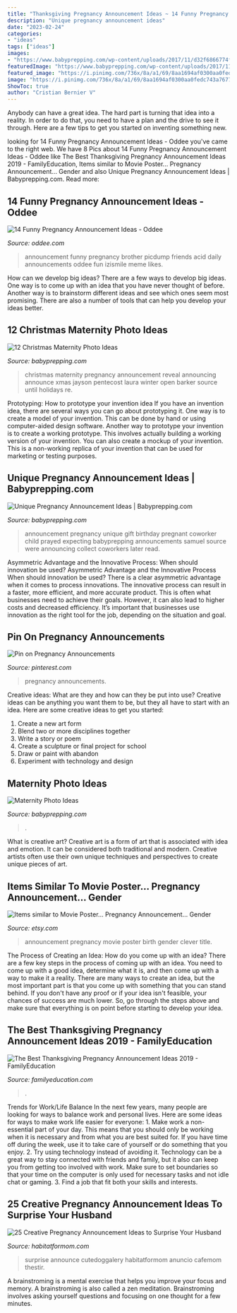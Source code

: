 ```yaml
---
title: "Thanksgiving Pregnancy Announcement Ideas ~ 14 Funny Pregnancy Announcement Ideas"
description: "Unique pregnancy announcement ideas"
date: "2023-02-24"
categories:
- "ideas"
tags: ["ideas"]
images:
- "https://www.babyprepping.com/wp-content/uploads/2017/11/d32f6866774fd43dedab0c2e8580c859.jpg"
featuredImage: "https://www.babyprepping.com/wp-content/uploads/2017/11/d32f6866774fd43dedab0c2e8580c859.jpg"
featured_image: "https://i.pinimg.com/736x/8a/a1/69/8aa1694af0300aa0fedc743a7677e422.jpg"
image: "https://i.pinimg.com/736x/8a/a1/69/8aa1694af0300aa0fedc743a7677e422.jpg"
ShowToc: true
author: "Cristian Bernier V"
---
```



Anybody can have a great idea. The hard part is turning that idea into a reality. In order to do that, you need to have a plan and the drive to see it through. Here are a few tips to get you started on inventing something new.

	

		
looking for 14 Funny Pregnancy Announcement Ideas - Oddee you've came to the right web. We have 8 Pics about 14 Funny Pregnancy Announcement Ideas - Oddee like The Best Thanksgiving Pregnancy Announcement Ideas 2019 - FamilyEducation, Items similar to Movie Poster... Pregnancy Announcement... Gender and also Unique Pregnancy Announcement Ideas | Babyprepping.com. Read more:
		
    
## 14 Funny Pregnancy Announcement Ideas - Oddee

<img loading=lazy src="https://www.oddee.com/wp-content/uploads/_media/imgs/articles2/a99044_baby-annoucement_10-instructions.jpg" onerror="this.onerror=null;this.src='https://tse3.mm.bing.net/th?id=OIP.cUH1YFLeng3hS6XJiat99gHaJ4&amp;pid=15.1';" alt="14 Funny Pregnancy Announcement Ideas - Oddee">

_Source: oddee.com_

>announcement funny pregnancy brother picdump friends acid daily announcements oddee fun izismile meme likes. 

	

How can we develop big ideas?
There are a few ways to develop big ideas. One way is to come up with an idea that you have never thought of before. Another way is to brainstorm different ideas and see which ones seem most promising. There are also a number of tools that can help you develop your ideas better.

    
## 12 Christmas Maternity Photo Ideas

<img loading=lazy src="http://www.babyprepping.com/wp-content/uploads/2017/12/2fe7eec7df30b03afb2ca60d3ea0e79c.jpg" onerror="this.onerror=null;this.src='https://tse4.mm.bing.net/th?id=OIP.HKYh2I5PoHQjXMhhhqFvFwHaJ4&amp;pid=15.1';" alt="12 Christmas Maternity Photo Ideas">

_Source: babyprepping.com_

>christmas maternity pregnancy announcement reveal announcing announce xmas jayson pentecost laura winter open barker source until holidays re. 

	

Prototyping: How to prototype your invention idea
If you have an invention idea, there are several ways you can go about prototyping it. One way is to create a model of your invention. This can be done by hand or using computer-aided design software. Another way to prototype your invention is to create a working prototype. This involves actually building a working version of your invention. You can also create a mockup of your invention. This is a non-working replica of your invention that can be used for marketing or testing purposes.

    
## Unique Pregnancy Announcement Ideas | Babyprepping.com

<img loading=lazy src="http://www.babyprepping.com/wp-content/uploads/2018/01/ad1e4e63908f0f8f596ab02ee3d42a2b.jpg" onerror="this.onerror=null;this.src='https://tse2.mm.bing.net/th?id=OIP.ZRUD350Myxh_PNnHFhHV3wHaIw&amp;pid=15.1';" alt="Unique Pregnancy Announcement Ideas | Babyprepping.com">

_Source: babyprepping.com_

>announcement pregnancy unique gift birthday pregnant coworker child prayed expecting babyprepping announcements samuel source were announcing collect coworkers later read. 

	

Asymmetric Advantage and the Innovative Process: When should innovation be used?
Asymmetric Advantage and the Innovative Process
When should innovation be used? There is a clear asymmetric advantage when it comes to process innovations. The innovative process can result in a faster, more efficient, and more accurate product. This is often what businesses need to achieve their goals. However, it can also lead to higher costs and decreased efficiency. It’s important that businesses use innovation as the right tool for the job, depending on the situation and goal.

    
## Pin On Pregnancy Announcements

<img loading=lazy src="https://i.pinimg.com/736x/8a/a1/69/8aa1694af0300aa0fedc743a7677e422.jpg" onerror="this.onerror=null;this.src='https://tse2.mm.bing.net/th?id=OIP.gHGt36zpxIs9kTAMH50_hwHaLH&amp;pid=15.1';" alt="Pin on Pregnancy Announcements">

_Source: pinterest.com_

>pregnancy announcements. 

	

Creative ideas: What are they and how can they be put into use?
Creative ideas can be anything you want them to be, but they all have to start with an idea. Here are some creative ideas to get you started: 
1. Create a new art form 
2. Blend two or more disciplines together 
3. Write a story or poem 
4. Create a sculpture or final project for school 
5. Draw or paint with abandon 
6. Experiment with technology and design 

    
## Maternity Photo Ideas

<img loading=lazy src="https://www.babyprepping.com/wp-content/uploads/2017/11/d32f6866774fd43dedab0c2e8580c859.jpg" onerror="this.onerror=null;this.src='https://tse1.mm.bing.net/th?id=OIP.FNohoM3gOHYOKr8UsRw1pAHaLH&amp;pid=15.1';" alt="Maternity Photo Ideas">

_Source: babyprepping.com_

>. 

	

What is creative art?
Creative art is a form of art that is associated with idea and emotion. It can be considered both traditional and modern. Creative artists often use their own unique techniques and perspectives to create unique pieces of art.

    
## Items Similar To Movie Poster... Pregnancy Announcement... Gender

<img loading=lazy src="https://img0.etsystatic.com/039/0/5900823/il_570xN.564981524_jdp5.jpg" onerror="this.onerror=null;this.src='https://tse4.mm.bing.net/th?id=OIP.nBYU_DGhU0GP60XIn99_wAHaKX&amp;pid=15.1';" alt="Items similar to Movie Poster... Pregnancy Announcement... Gender">

_Source: etsy.com_

>announcement pregnancy movie poster birth gender clever title. 

	

The Process of Creating an Idea: How do you come up with an idea?
There are a few key steps in the process of coming up with an idea. You need to come up with a good idea, determine what it is, and then come up with a way to make it a reality. There are many ways to create an idea, but the most important part is that you come up with something that you can stand behind. If you don't have any proof or if your idea isn't feasible, your chances of success are much lower. So, go through the steps above and make sure that everything is on point before starting to develop your idea.

    
## The Best Thanksgiving Pregnancy Announcement Ideas 2019 - FamilyEducation

<img loading=lazy src="https://www.familyeducation.com/sites/default/files/2019-10/Our-Favorite-Thanksgiving-Pregnancy-Announcement-Ideas-2019_feature_0.jpg" onerror="this.onerror=null;this.src='https://tse2.mm.bing.net/th?id=OIP.ipKyuhHxcB7yWNaCV3BVXAHaFj&amp;pid=15.1';" alt="The Best Thanksgiving Pregnancy Announcement Ideas 2019 - FamilyEducation">

_Source: familyeducation.com_

>. 

	

Trends for Work/Life Balance
In the next few years, many people are looking for ways to balance work and personal lives. Here are some ideas for ways to make work life easier for everyone: 1. Make work a non-essential part of your day. This means that you should only be working when it is necessary and from what you are best suited for. If you have time off during the week, use it to take care of yourself or do something that you enjoy. 2. Try using technology instead of avoiding it. Technology can be a great way to stay connected with friends and family, but it also can keep you from getting too involved with work. Make sure to set boundaries so that your time on the computer is only used for necessary tasks and not idle chat or gaming. 3. Find a job that fit both your skills and interests.

    
## 25 Creative Pregnancy Announcement Ideas To Surprise Your Husband

<img loading=lazy src="https://habitatformom.com/wp-content/uploads/2020/02/phkhys3j4k2qbwe-min.jpg" onerror="this.onerror=null;this.src='https://tse4.mm.bing.net/th?id=OIP.F5cSIb2y9mzgB9_sYKLSHAHaNL&amp;pid=15.1';" alt="25 Creative Pregnancy Announcement Ideas to Surprise Your Husband">

_Source: habitatformom.com_

>surprise announce cutedoggalery habitatformom anuncio cafemom thestir. 

	

A brainstroming is a mental exercise that helps you improve your focus and memory. A brainstroming is also called a zen meditation. Brainstroming involves asking yourself questions and focusing on one thought for a few minutes.

